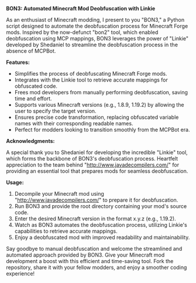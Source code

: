 **BON3: Automated Minecraft Mod Deobfuscation with Linkie**

As an enthusiast of Minecraft modding, I present to you "BON3," a Python script designed to automate the deobfuscation process for Minecraft Forge mods. Inspired by the now-defunct "bon2" tool, which enabled deobfuscation using MCP mappings, BON3 leverages the power of "Linkie" developed by Shedaniel to streamline the deobfuscation process in the absence of MCPBot.

**Features:**
- Simplifies the process of deobfuscating Minecraft Forge mods.
- Integrates with the Linkie tool to retrieve accurate mappings for obfuscated code.
- Frees mod developers from manually performing deobfuscation, saving time and effort.
- Supports various Minecraft versions (e.g., 1.8.9, 1.19.2) by allowing the user to specify the target version.
- Ensures precise code transformation, replacing obfuscated variable names with their corresponding readable names.
- Perfect for modders looking to transition smoothly from the MCPBot era.

**Acknowledgments:**

A special thank you to Shedaniel for developing the incredible "Linkie" tool, which forms the backbone of BON3's deobfuscation process.
Heartfelt appreciation to the team behind "http://www.javadecompilers.com/" for providing an essential tool that prepares mods for seamless deobfuscation.

**Usage:**
1. Decompile your Minecraft mod using "http://www.javadecompilers.com/" to prepare it for deobfuscation.
2. Run BON3 and provide the root directory containing your mod's source code.
3. Enter the desired Minecraft version in the format x.y.z (e.g., 1.19.2).
4. Watch as BON3 automates the deobfuscation process, utilizing Linkie's capabilities to retrieve accurate mappings.
5. Enjoy a deobfuscated mod with improved readability and maintainability.


Say goodbye to manual deobfuscation and welcome the streamlined and automated approach provided by BON3. Give your Minecraft mod development a boost with this efficient and time-saving tool. Fork the repository, share it with your fellow modders, and enjoy a smoother coding experience!
